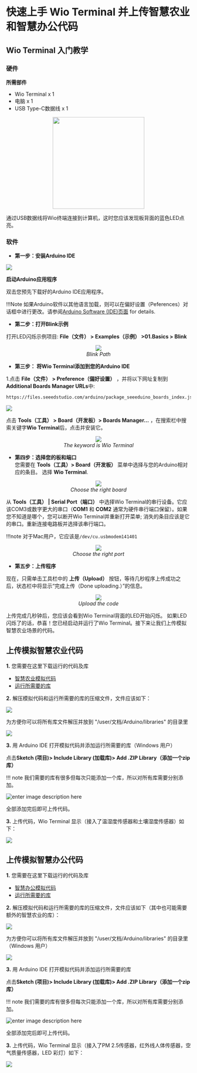 # 快速上手 Wio Terminal 并上传智慧农业和智慧办公代码

## Wio Terminal 入门教学

### 硬件

**所需部件**

- Wio Terminal x 1
- 电脑 x 1
- USB Type-C数据线 x 1

<div align=center><img width = 250 src="https://files.seeedstudio.com/wiki/Wio-Terminal/img/Wio-Terminal-Powerup.png"/></div>

通过USB数据线将Wio终端连接到计算机，这时您应该发现板背面的蓝色LED点亮。

### 软件

- **第一步：安装Arduino IDE**

[![](https://files.seeedstudio.com/wiki/Seeeduino_Stalker_V3_1/images/Download_IDE.png)](https://www.arduino.cc/en/Main/Software)

**启动Arduino应用程序**

双击您预先下载好的Arduino IDE应用程序。

!!!Note
    如果Arduino软件以其他语言加载，则可以在偏好设置（Peferences）对话框中进行更改。请参阅[Arduino Software (IDE)页面](https://www.arduino.cc/en/Guide/Environment#languages) for details.

- **第二步：打开Blink示例**  

打开LED闪烁示例项目:  **File（文件） > Examples（示例） >01.Basics > Blink**


<div align="center">
<figure>
  <img src="https://files.seeedstudio.com/wiki/Wio-Terminal/img/select_blink.jpg"/>
  <figcaption><i>Blink Path</i></figcaption>
</figure>
</div>

- **第三步： 将Wio Terminal添加到您的Arduino IDE**

1.点击 **File（文件） > Preference（偏好设置）** ，并将以下网址复制到**Additional Boards Manager URLs**中:


```sh
https://files.seeedstudio.com/arduino/package_seeeduino_boards_index.json
```

![](https://files.seeedstudio.com/wiki/Wio-Terminal/img/Boardurl.png)

点击 **Tools（工具） > Board（开发板）> Boards Manager...** ，在搜索栏中搜索关键字**Wio Terminal**后，点击并安装它。

<div align="center">
<figure>
  <img src="https://files.seeedstudio.com/wiki/Wio-Terminal/img/addBoard.png"/>
  <figcaption><i>The keyword is Wio Terminal</i></figcaption>
</figure>
</div>

- **第四步：选择您的板和端口**   
您需要在 **Tools（工具）> Board（开发板）** 菜单中选择与您的Arduino相对应的条目。
选择 **Wio Terminal**.

<div align="center">
<figure>
  <img src="https://files.seeedstudio.com/wiki/Wio-Terminal/img/selectBoard.png"/>
  <figcaption> <i>Choose the right board</i></figcaption>
</figure>
</div>

从 **Tools（工具） | Serial Port（端口）** 中选择Wio Terminal的串行设备。它应该COM3或数字更大的串口（**COM1** 和 **COM2** 通常为硬件串行端口保留）。如果您不知道是哪个，您可以断开Wio Terminal并重新打开菜单; 消失的条目应该是它的串口。重新连接电路板并选择该串行端口。

!!!note
    对于Mac用户，它应该是`/dev/cu.usbmodem141401`

<div align="center">
<figure>
  <img src="https://files.seeedstudio.com/wiki/Wio-Terminal/img/port.png"/>
  <figcaption><i>Choose the right port</i></figcaption>
</figure>
</div>

- **第五步：上传程序**   

现在，只需单击工具栏中的 **上传（Upload）** 按钮，等待几秒程序上传成功之后，状态栏中将显示“完成上传（Done uploading.）”的信息。

<div align="center">
<figure>
  <img src="https://files.seeedstudio.com/wiki/Wio-Terminal/img/upload.png"/>
  <figcaption><i>Upload the code</i></figcaption>
</figure>
</div>


上传完成几秒钟后，您应该会看到Wio Terminal背面的LED开始闪烁。 如果LED闪烁了的话，恭喜！您已经启动并运行了Wio Terminal。接下来让我们上传模拟智慧农业场景的代码。

## 上传模拟智慧农业代码

**1.** 您需要在这里下载运行的代码及库

- [智慧农业模拟代码](https://files.seeedstudio.com/wiki/github_weiruanexample/Smart_Farm_Azure.ino)
- [运行所需要的库](https://files.seeedstudio.com/wiki/github_weiruanexample/libraries.rar)


**2.** 解压模拟代码和运行所需要的库的压缩文件，文件应该如下：


![](https://files.seeedstudio.com/wiki/github_weiruanexample/weiruan29.png)

为方便你可以将所有库文件解压并放到 "/user/文档/Arduino/libraries" 的目录里

![](https://files.seeedstudio.com/wiki/github_weiruanexample/weiruan33.png)

**3.** 用 Arduino IDE 打开模拟代码并添加运行所需要的库（Windows 用户）

点击**Sketch (项目)> Include Library (加载库)> Add .ZIP Library（添加一个zip库）**

!!! note
    我们需要的库有很多但每次只能添加一个库，所以对所有库需要分别添加。

![enter image description here](https://files.seeedstudio.com/wiki/Tutorial_Add_Arduino_Library/images/add_library_1.png)

全部添加完后即可上传代码。

**3.** 上传代码，Wio Terminal 显示（接入了温湿度传感器和土壤湿度传感器）如下：

![](https://files.seeedstudio.com/wiki/github_weiruanexample/connect3.jpg)


## 上传模拟智慧办公代码

**1.** 您需要在这里下载运行的代码及库

- [智慧办公模拟代码](https://files.seeedstudio.com/wiki/github_weiruanexample/Smart_Office_Azure.ino)
- [运行所需要的库](https://files.seeedstudio.com/wiki/github_weiruanexample/libraries.zip)

**2.** 解压模拟代码和运行所需要的库的压缩文件，文件应该如下（其中也可能需要额外的智慧农业的库）：

![](https://files.seeedstudio.com/wiki/github_weiruanexample/weiruan32.png)

为方便你可以将所有库文件解压并放到 "/user/文档/Arduino/libraries" 的目录里（Windows 用户）

![](https://files.seeedstudio.com/wiki/github_weiruanexample/weiruan33.png)

**3.** 用 Arduino IDE 打开模拟代码并添加运行所需要的库

点击**Sketch (项目)> Include Library (加载库)> Add .ZIP Library（添加一个zip库）**

!!! note
    我们需要的库有很多但每次只能添加一个库，所以对所有库需要分别添加。

![enter image description here](https://files.seeedstudio.com/wiki/Tutorial_Add_Arduino_Library/images/add_library_1.png)

全部添加完后即可上传代码。

**3.** 上传代码，Wio Terminal 显示（接入了PM 2.5传感器，红外线人体传感器，空气质量传感器，LED 彩灯）如下：

![](https://files.seeedstudio.com/wiki/github_weiruanexample/output.jpg)


